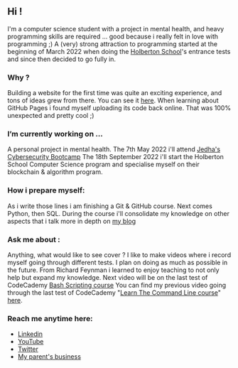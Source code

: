 ## Hi !

I'm a computer science student with a project in mental health, and heavy programming skills are required ... 
good because i really felt in love with programming ;)
A (very) strong attraction to programming started at the beginning of March 2022 when doing the [Holberton School](https://www.holbertonschool.com/)'s
entrance tests and since then decided to go fully in.

### Why ?
Building a website for the first time was quite an exciting experience, and tons of ideas grew from there. You can see it [here](https://jerepe.github.io/my_first_website/).
When learning about GitHub Pages i found myself uploading its code back online. That was 100% unexpected and pretty cool ;) 

### I’m currently working on ...
A personal project in mental health. 
The 7th May 2022 i'll attend [Jedha's Cybersecurity Bootcamp](https://en.jedha.co/formations/cybersecurity-essentials)
The 18th September 2022 i'll start the Holberton School Computer Science program and specialise myself on their blockchain & algorithm program.

### How i prepare myself:
As i write those lines i am finishing a Git & GitHub course.
Next comes Python, then SQL.
During the course i'll consolidate my knowledge on other aspects that i talk more in depth on [my blog](https://www.jeremyperreau.com)

### Ask me about :
Anything, what would like to see cover ? I like to make videos where i record myself going through different tests.
I plan on doing as much as possible in the future. From Richard Feynman i learned to enjoy teaching to not only help but 
expand my knowledge.
Next video will be on the last test of CodeCademy [Bash Scripting course](https://www.codecademy.com/learn/bash-scripting)
You can find my previous video going through the last test of CodeCademy "[Learn The Command Line course](https://www.codecademy.com/courses/learn-the-command-line/quizzes/learn-the-command-line-command-line-1)" [here](https://youtu.be/0U_DLksgi6o).

### Reach me anytime here:
- [Linkedin](https://www.linkedin.com/in/jeremyperreau/)
- [YouTube](https://www.youtube.com/channel/UC3N4Gdvnjj3nTX3bwGvZ80w)
- [Twitter](https://twitter.com/jeremy_perreau)
- [My parent's business](https://lepetitcaddie.com/)
